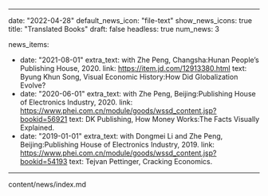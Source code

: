 <!--
 * @Author: yahui Yang
 * @Description: 
 * @Date: 2022-04-29 00:14:53
 * @LastEditTime: 2022-07-31 17:23:43
 * @FilePath: /yahui_yang/content/news/index.md
-->
---
date: "2022-04-28"
default_news_icon: "file-text"
show_news_icons: true
title: "Translated Books"
draft: false
headless: true
num_news: 3

news_items:
- date: "2021-08-01"
  extra_text: with Zhe Peng, Changsha:Hunan People’s Publishing House, 2020.
  link: https://item.jd.com/12913380.html
  text: Byung Khun Song, Visual Economic History:How Did Globalization Evolve?  
- date: "2020-06-01"
  extra_text: with Zhe Peng, Beijing:Publishing House of Electronics Industry, 2020.
  link: https://www.phei.com.cn/module/goods/wssd_content.jsp?bookid=56921
  text: DK Publishing, How Money Works:The Facts Visually Explained.
- date: "2019-01-01"
  extra_text: with Dongmei Li and Zhe Peng, Beijing:Publishing House of Electronics Industry, 2019.
  link: https://www.phei.com.cn/module/goods/wssd_content.jsp?bookid=54193
  text: Tejvan Pettinger, Cracking Economics.
---
content/news/index.md
